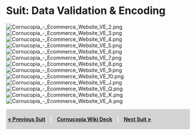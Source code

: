 # Suit: Data Validation & Encoding

![Cornucopia_-_Ecommerce_Website_VE_2.png](Cornucopia_-_Ecommerce_Website_VE_2.png
"Cornucopia_-_Ecommerce_Website_VE_2.png")
![Cornucopia_-_Ecommerce_Website_VE_3.png](Cornucopia_-_Ecommerce_Website_VE_3.png
"Cornucopia_-_Ecommerce_Website_VE_3.png")
![Cornucopia_-_Ecommerce_Website_VE_4.png](Cornucopia_-_Ecommerce_Website_VE_4.png
"Cornucopia_-_Ecommerce_Website_VE_4.png")
![Cornucopia_-_Ecommerce_Website_VE_5.png](Cornucopia_-_Ecommerce_Website_VE_5.png
"Cornucopia_-_Ecommerce_Website_VE_5.png")
![Cornucopia_-_Ecommerce_Website_VE_6.png](Cornucopia_-_Ecommerce_Website_VE_6.png
"Cornucopia_-_Ecommerce_Website_VE_6.png")
![Cornucopia_-_Ecommerce_Website_VE_7.png](Cornucopia_-_Ecommerce_Website_VE_7.png
"Cornucopia_-_Ecommerce_Website_VE_7.png")
![Cornucopia_-_Ecommerce_Website_VE_8.png](Cornucopia_-_Ecommerce_Website_VE_8.png
"Cornucopia_-_Ecommerce_Website_VE_8.png")
![Cornucopia_-_Ecommerce_Website_VE_9.png](Cornucopia_-_Ecommerce_Website_VE_9.png
"Cornucopia_-_Ecommerce_Website_VE_9.png")
![Cornucopia_-_Ecommerce_Website_VE_10.png](Cornucopia_-_Ecommerce_Website_VE_10.png
"Cornucopia_-_Ecommerce_Website_VE_10.png")
![Cornucopia_-_Ecommerce_Website_VE_J.png](Cornucopia_-_Ecommerce_Website_VE_J.png
"Cornucopia_-_Ecommerce_Website_VE_J.png")
![Cornucopia_-_Ecommerce_Website_VE_Q.png](Cornucopia_-_Ecommerce_Website_VE_Q.png
"Cornucopia_-_Ecommerce_Website_VE_Q.png")
![Cornucopia_-_Ecommerce_Website_VE_K.png](Cornucopia_-_Ecommerce_Website_VE_K.png
"Cornucopia_-_Ecommerce_Website_VE_K.png")
![Cornucopia_-_Ecommerce_Website_VE_A.png](Cornucopia_-_Ecommerce_Website_VE_A.png
"Cornucopia_-_Ecommerce_Website_VE_A.png")

<div style="padding:5px;background:LightGray;color:white;font-weight:bold;">

[« Previous Suit](Cornucopia_-_Ecommerce_Website_-_W "wikilink")
<span style="padding-left:10px;padding-right:10px;"> |</span>
[Cornucopia Wiki
Deck](Cornucopia_-_Ecommerce_Website_Edition_-_Wiki_Deck "wikilink")
<span style="padding-left:10px;padding-right:10px;"> |</span> [Next Suit
»](Cornucopia_-_Ecommerce_Website_-_AT "wikilink")

</div>